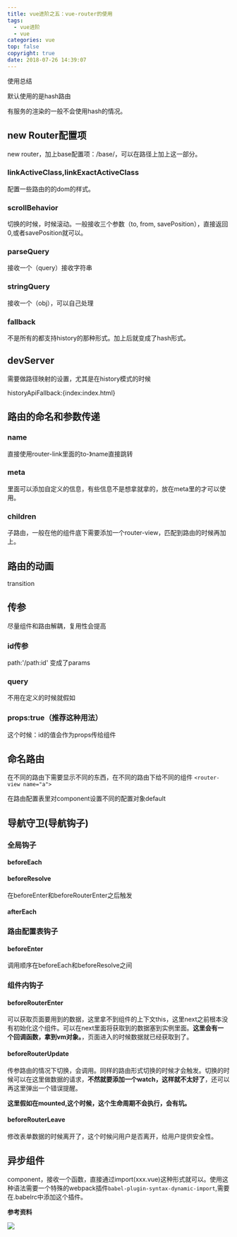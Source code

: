 ```yaml
---
title: vue进阶之五：vue-router的使用
tags:
  - vue进阶
  - vue
categories: vue
top: false
copyright: true
date: 2018-07-26 14:39:07
---
```

使用总结
<!--more-->

默认使用的是hash路由

有服务的渲染的一般不会使用hash的情况。

## new Router配置项
new router，加上base配置项：/base/，可以在路径上加上这一部分。

### linkActiveClass,linkExactActiveClass
配置一些路由的的dom的样式。

### scrollBehavior
切换的时候，时候滚动。一般接收三个参数（to, from, savePosition），直接返回0,或者savePosition就可以。

### parseQuery
接收一个（query）接收字符串

### stringQuery
接收一个（obj），可以自己处理

### fallback
不是所有的都支持history的那种形式。加上后就变成了hash形式。

## devServer
需要做路径映射的设置，尤其是在history模式的时候

historyApiFallback:{index:index.html}

## 路由的命名和参数传递

### name
直接使用router-link里面的to-》name直接跳转

### meta
里面可以添加自定义的信息，有些信息不是想拿就拿的，放在meta里的才可以使用。

### children
子路由，一般在他的组件底下需要添加一个router-view，匹配到路由的时候再加上。

## 路由的动画
transition

## 传参
尽量组件和路由解耦，复用性会提高
### id传参
path:'/path:id'
变成了params

### query
不用在定义的时候就假如

### props:true（推荐这种用法）

这个时候：id的值会作为props传给组件


## 命名路由
在不同的路由下需要显示不同的东西，在不同的路由下给不同的组件
`<router-view name="a">`

在路由配置表里对component设置不同的配置对象default

## 导航守卫(导航钩子)

### 全局钩子

#### beforeEach

#### beforeResolve
在beforeEnter和beforeRouterEnter之后触发

#### afterEach

### 路由配置表钩子
#### beforeEnter
调用顺序在beforeEach和beforeResolve之间

### 组件内钩子
#### beforeRouterEnter
可以获取页面要用到的数据，这里拿不到组件的上下文this，这里next之前根本没有初始化这个组件。可以在next里面将获取到的数据塞到实例里面。**这里会有一个回调函数，拿到vm对象。**，页面进入的时候数据就已经获取到了。

#### beforeRouterUpdate
传参路由的情况下切换，会调用。同样的路由形式切换的时候才会触发。切换的时候可以在这里做数据的请求，**不然就要添加一个watch，这样就不太好了**，还可以再这里弹出一个错误提醒。

**这里假如在mounted,这个时候，这个生命周期不会执行，会有坑。**

#### beforeRouterLeave
修改表单数据的时候离开了，这个时候问用户是否离开，给用户提供安全性。

## 异步组件
component，接收一个函数，直接通过import(xxx.vue)这种形式就可以。使用这种语法需要一个特殊的webpack插件`babel-plugin-syntax-dynamic-import`,需要在.babelrc中添加这个插件。



**参考资料**
[]()

![](http://oankigr4l.bkt.clouddn.com/wexin.png)